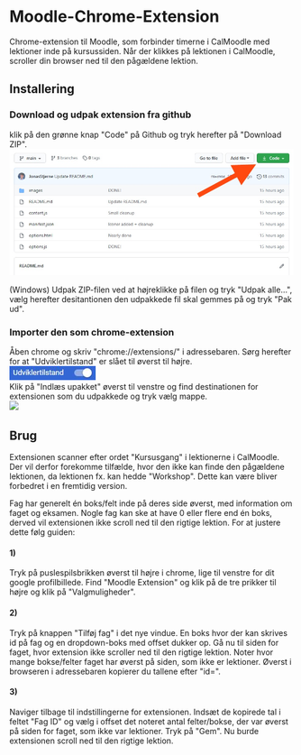 # Moodle-Chrome-Extension
Chrome-extension til Moodle, som forbinder timerne i CalMoodle med lektioner inde på kursussiden. Når der klikkes på lektionen i CalMoodle, scroller din browser ned til den pågældene lektion.

## Installering
### Download og udpak extension fra github
klik på den grønne knap "Code" på Github og tryk herefter på "Download ZIP".
<br><img src="./images/download.jpg">

(Windows) Udpak ZIP-filen ved at højreklikke på filen og tryk "Udpak alle...", vælg herefter desitantionen den udpakkede fil skal gemmes på og tryk "Pak ud".

### Importer den som chrome-extension
Åben chrome og skriv "chrome://extensions/" i adressebaren. 
Sørg herefter for at "Udviklertilstand" er slået til øverst til højre.
<br><img src="./images/udviklingstilstand.JPG"><br>
Klik på "Indlæs upakket" øverst til venstre og find destinationen for extensionen som du udpakkede og tryk vælg mappe.
<br>
<img src="./images/indlæs_upakket.JPG">

## Brug
Extensionen scanner efter ordet "Kursusgang" i lektionerne i CalMoodle. Der vil derfor forekomme tilfælde, hvor den ikke kan finde den pågældene lektionen, da lektionen fx. kan hedde "Workshop". Dette kan være bliver forbedret i en fremtidig version.

Fag har generelt én boks/felt inde på deres side øverst, med information om faget og eksamen. Nogle fag kan ske at have 0 eller flere end én boks, derved vil extensionen ikke scroll ned til den rigtige lektion. For at justere dette følg guiden:


#### 1)
Tryk på puslespilsbrikken øverst til højre i chrome, lige til venstre for dit google profilbillede. Find "Moodle Extension" og klik på de tre prikker til højre og klik på "Valgmuligheder".

#### 2)
Tryk på knappen "Tilføj fag" i det nye vindue. En boks hvor der kan skrives id på fag og en dropdown-boks med offset dukker op. Gå nu til siden for faget, hvor extension ikke scroller ned til den rigtige lektion. Noter hvor mange bokse/felter faget har øverst på siden, som ikke er lektioner.  Øverst i browseren i adressebaren kopierer du tallene efter "id=".

#### 3)
Naviger tilbage til indstillingerne for extensionen. Indsæt de kopirede tal i feltet "Fag ID" og vælg i offset det noteret antal felter/bokse, der var øverst på siden for faget, som ikke var lektioner. Tryk på "Gem". Nu burde extensionen scroll ned til den rigtige lektion.

